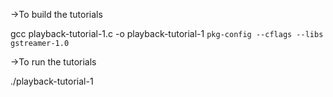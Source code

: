 
->To build the tutorials

gcc playback-tutorial-1.c -o playback-tutorial-1 `pkg-config --cflags --libs gstreamer-1.0`

->To run the tutorials

./playback-tutorial-1

